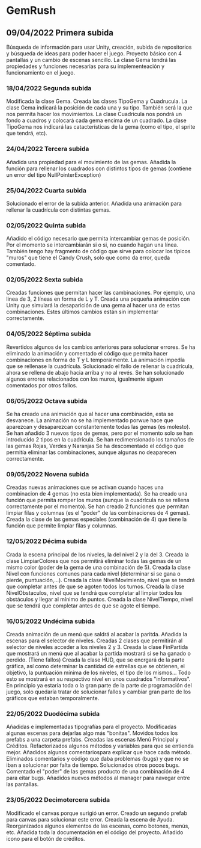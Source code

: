# GemRush
## 09/04/2022 Primera subida
Búsqueda de información para usar Unity, creación, subida de repositorios y búsqueda de ideas para poder hacer el juego.
Proyecto básico con 4 pantallas y un cambio de escenas sencillo.
La clase Gema tendrá las propiedades y funciones necesarias para su implementeación y funcionamiento en el juego.

### 18/04/2022 Segunda subida
Modificada la clase Gema. 
Creada las clases TipoGema y Cuadrucula.
La clase Gema indicará la posición de cada una y su tipo. También será la que nos permita hacer los movimientos.
La clase Cuadricula nos pondrá un fondo a cuadros y colocará cada gema encima de un cuadrado.
La clase TipoGema nos indicará las catacterísticas de la gema (como el tipo, el sprite que tendrá, etc).

### 24/04/2022 Tercera subida
Añadida una propiedad para el movimiento de las gemas.
Añadida la función para rellenar los cuadrados con distintos tipos de gemas (contiene un error del tipo NullPointerException)

### 25/04/2022 Cuarta subida
Solucionado el error de la subida anterior.
Añadida una animación para rellenar la cuadrícula con distintas gemas.

### 02/05/2022 Quinta subida
Añadido el código necesario que permita intercambiar gemas de posición. Por el momento se intercambiarán si o si, no cuando hagan una línea.
También tengo hay fragmento de código que sirve para colocar los típicos "muros" que tiene el Candy Crush, solo que como da error, queda comentado.

### 02/05/2022 Sexta subida
Creadas funciones que permitan hacer las cambinaciones. Por ejemplo, una linea de 3, 2 líneas en forma de L y T.
Creada una pequeña animación con Unity que simulará la desaparición de una gema al hacer una de estas combinaciones.
Estes últimos cambios están sin implementar correctamente.

### 04/05/2022 Séptima subida
Revertidos algunos de los cambios anteriores para solucionar errores.
Se ha eliminado la animación y comentado el código que permita hacer combinaciones en forma de T y L temporalmente. La animación impedía que se rellenase la cuadrícula.
Solucionado el fallo de rellenar la cuadrícula, ahora se rellena de abajo hacia arriba y no al revés.
Se han solucionado algunos errores relacionados con los muros, igualmente siguen comentados por otros fallos.

### 06/05/2022 Octava subida
Se ha creado una animación que al hacer una combinación, esta se desvanece. La animación no se ha implementado porwue hace que aparezcan y desaparezcan constantemente todas las gemas (es molesto).
Se han añadido 3 nuevos tipos de gemas, pero por el momento solo se han introducido 2 tipos en la cuadrícula. Se han redimensionado los tamaños de las gemas Rojas, Verdes y Naranjas
Se ha descomentado el código que permitía eliminar las combinaciones, aunque algunas no deaparecen correctamente.

### 09/05/2022 Novena subida
Creadas nuevas animaciones que se activan cuando haces una combinacion de 4 gemas (no esta bien implementada).
Se ha creado una función que permita romper los muros (aunque la cuadrícula no se rellena correctamente por el momento).
Se han creado 2 funciones que permitan limpiar filas y columnas (es el "poder" de las combinaciones de 4 gemas).
Creada la clase de las gemas especiales (combinación de 4) que tiene la función que permite limpiar filas y columnas. 

### 12/05/2022 Décima subida
Crada la escena principal de los niveles, la del nivel 2 y la del 3.
Creada la clase LimpiarColores que nos permitirá eliminar todas las gemas de un mismo color (poder de la gema de una combinación de 5).
Creada la clase Nivel con funciones comunes para cada nivel (determinar si se gana o pierde, puntuación,...).
Creada la clase NivelMovimiento, nivel que se tendrá que completar antes de que se agoten todos los turnos.
Creada la clase NivelObstaculos, nivel que se tendrá que completar al limpiar todos los obstáculos y llegar al mínimo de puntos.
Creada la clase NivelTiempo, nivel que se tendrá que completar antes de que se agote el tiempo.

### 16/05/2022 Undécima subida
Creada animación de un menú que saldrá al acabar la paritda.
Añadida la escenas para el selector de niveles.
Creadas 2 clases que permitirán al selector de niveles acceder a los niveles 2 y 3.
Creada la clase FinPartida que mostrará un menú que al acabar la partida mostrará si se ha ganado o perdido. (Tiene fallos)
Creada la clase HUD, que se encrgará de la parte gráfica, así como determinar la cantidad de estrellas que se obtienen, el objetivo, la puntuación mínima de los niveles, el tipo de los mismos... Todo esto se mostrará en su respectivo nivel en unos cuadrados "informativos".
En principio ya estaría toda o la gran parte de la parte de programación del juego, solo quedaría tratar de solucionar fallos y cambiar gran parte de los gráficos que estaban temporalmente.

### 22/05/2022 Duodécima subida
Añadidas e implementadas tipografías para el proyecto. 
Modificadas algunas escenas para dejarlas algo más "bonitas".
Movidos todos los prefabs a una carpeta prefabs.
Creadas las escenas Menú Principal y Créditos.
Refactorizados algunos métodos y variables para que se entienda mejor. 
Añadidos algunos comentariospara explicar que hace cada método.
Eliminados comentarios y código que daba problemas (bugs) y que no se iban a solucionar por falta de tiempo.
Solucionados otros pocos bugs.
Comentado el "poder" de las gemas producto de una combinación de 4 para eitar bugs.
Añadidos nuevos métodos al manager para navegar entre las pantallas.

### 23/05/2022 Decimotercera subida
Modificado el canvas porque surigió un error.
Creado un segundo prefab para canvas para solucionar este error.
Creada la escena de Ayuda. 
Reorganizados algunos elementos de las escenas, como botones, menús, etc.
Añadida toda la documentación en el código del proyecto.
Añadido icono para el botón de créditos.
